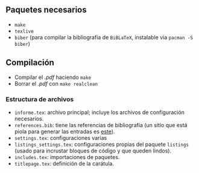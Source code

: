 ## Paquetes necesarios

- `make`
- `texlive`
- `biber` (para compilar la bibliografía de `BiBLaTeX`, instalable via `pacman -S biber`)

## Compilación

- Compilar el *.pdf* haciendo `make`
- Borrar el *.pdf* con `make realclean`

### Estructura de archivos

- `informe.tex`: archivo principal; incluye los archivos de configuración necesarios.
- `references.bib`: tiene las referencias de bibliografía (un sitio que está piola para generar las entradas es [este](http://truben.no/latex/bibtex/#)).
- `settings.tex`: configuraciones varias
- `listings_settings.tex`: configuraciones propias del paquete `listings` (usado para incrustar bloques de código y que queden lindos).
- `includes.tex`: importaciones de paquetes.
- `titlepage.tex`: definición de la carátula.

